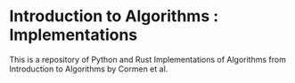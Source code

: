 # Introduction to Algorithms : Implementations

This is a repository of Python and Rust Implementations of Algorithms from Introduction to Algorithms by Cormen et al.
